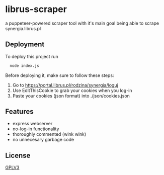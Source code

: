 
# librus-scraper

a puppeteer-powered scraper tool with it's main goal being able to scrape synergia.librus.pl




## Deployment

To deploy this project run

```bash
  node index.js
```

Before deploying it, make sure to follow these steps:
  1. Go to https://portal.librus.pl/rodzina/synergia/loguj
  2. Use EditThisCookie to grab your cookies when you log-in
  3. Paste your cookies (json format) into ./json/cookies.json
  


## Features

- express webserver
- no-log-in functionality
- thoroughly commented (wink wink)
- no unnecesary garbage code



## License

[GPLV3](https://choosealicense.com/licenses/gpl-3.0/)

